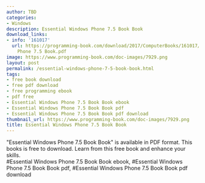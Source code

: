 ```yaml
---
author: TBD
categories:
- Windows
description: Essential Windows Phone 7.5 Book Book
download_links:
- info: '161017'
  url: https://programming-book.com/download/2017/ComputerBooks/161017/Essential Windows
    Phone 7.5 Book.pdf
image: https://www.programming-book.com/doc-images/7929.png
layout: post
permalink: /essential-windows-phone-7-5-book-book.html
tags:
- free book download
- free pdf download
- free programming ebook
- pdf free
- Essential Windows Phone 7.5 Book Book ebook
- Essential Windows Phone 7.5 Book Book pdf
- Essential Windows Phone 7.5 Book Book pdf download
thumbnail_url: https://www.programming-book.com/doc-images/7929.png
title: Essential Windows Phone 7.5 Book Book
---
```


 
<div class="item-desc text-justify">
  "Essential Windows Phone 7.5 Book Book" is available in PDF format. This books is free to download. Learn from this free book and enhance your skills.
  <br>
  #Essential Windows Phone 7.5 Book Book ebook, #Essential Windows Phone 7.5 Book Book pdf, #Essential Windows Phone 7.5 Book Book pdf download
</div>